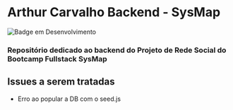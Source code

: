 # Arthur Carvalho Backend - SysMap

![Badge em Desenvolvimento](http://img.shields.io/static/v1?label=STATUS&message=EM%20DESENVOLVIMENTO&color=GREEN&style=for-the-badge)


### Repositório dedicado ao backend do Projeto de Rede Social do Bootcamp Fullstack SysMap

## Issues a serem tratadas
- Erro ao popular a DB com o seed.js
